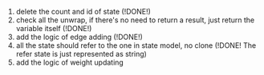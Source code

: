 1) delete the count and id of state (!DONE!)
2) check all the unwrap, if there's no need to return a result, just return the variable itself (!DONE!)
3) add the logic of edge adding (!DONE!)
4) all the state should refer to the one in state model, no clone (!DONE! The refer state is just represented as string)
5) add the logic of weight updating